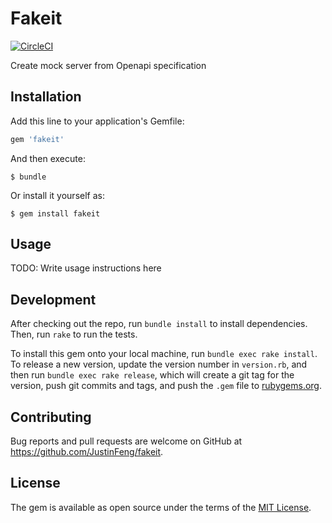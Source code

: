 # Fakeit

[![CircleCI](https://circleci.com/gh/JustinFeng/fakeit.svg?style=svg)](https://circleci.com/gh/JustinFeng/fakeit)

Create mock server from Openapi specification

## Installation

Add this line to your application's Gemfile:

```ruby
gem 'fakeit'
```

And then execute:

    $ bundle

Or install it yourself as:

    $ gem install fakeit

## Usage

TODO: Write usage instructions here

## Development

After checking out the repo, run `bundle install` to install dependencies. Then, run `rake` to run the tests.

To install this gem onto your local machine, run `bundle exec rake install`. To release a new version, update the version number in `version.rb`, and then run `bundle exec rake release`, which will create a git tag for the version, push git commits and tags, and push the `.gem` file to [rubygems.org](https://rubygems.org).

## Contributing

Bug reports and pull requests are welcome on GitHub at https://github.com/JustinFeng/fakeit.

## License

The gem is available as open source under the terms of the [MIT License](https://opensource.org/licenses/MIT).
